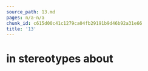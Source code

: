 ```yaml
---
source_path: 13.md
pages: n/a-n/a
chunk_id: c615d00c41c1279ca04fb29191b9d46b92a31e66
title: '13'
---
```

# in stereotypes about
